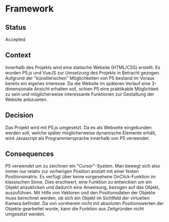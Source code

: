 # Framework

## Status

Accepted

## Context

Innerhalb des Projekts wird eine statische Website (HTML/CSS) erstellt.
Es wurden P5.js und VueJS zur Umsetzung des Projekts in Betracht gezogen. Aufgrund der "künstlerischen" Möglichkeiten von P5 bestand im Voraus bereits ein eigenes Interesse. Da die Website im späteren Verlauf eine 3-dimensionale Ansicht erhalten soll, schien P5 eine praktikable Möglichkeit zu sein und möglicherweise interessante Funktionen zur Gestaltung der Website anbzuieten.

## Decision

Das Projekt wird mit P5.js umgesetzt. Da es als Webseite eingebunden werden soll, welche später möglicherweise dynamische Elemente erhält, wird Javascript als Programmiersprache innerhalb von P5 verwendet.


## Consequences

P5 verwendet um zu zeichnen ein "Cursor"-System. Man bewegt sich also immer nur relativ zur vorherigen Position anstatt mit einer festen Positionsmatrix. Es verfügt über keine vorgesehene OnClick-Funktion im klassischen Sinne. Dies erschwert, eine Funktion zu entwicklen um ein Objekt anzuklicken und dadurch eine Anweisung, bezogen auf das Objekt, auszuführen.
Mit Hilfe von Vektoren und den Positionsdaten der Objekte muss berechnet werden, ob sich ein Objekt im Sichtfeld der virtuellen Kamera befindet.
Da von vornherein nicht mit absoluten Positionswerten der Objekte gearbeitet wurde, kann die Funktion aus Zeitgründen nicht umgesetzt werden.